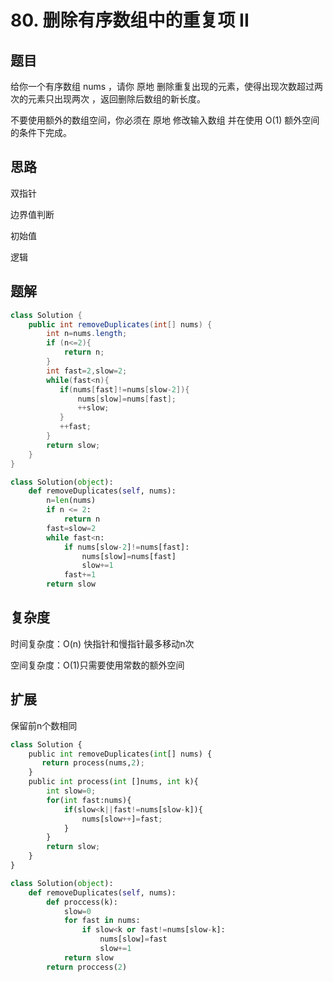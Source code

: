 # 80. 删除有序数组中的重复项 II

## 题目

给你一个有序数组 nums ，请你 原地 删除重复出现的元素，使得出现次数超过两次的元素只出现两次 ，返回删除后数组的新长度。

不要使用额外的数组空间，你必须在 原地 修改输入数组 并在使用 O(1) 额外空间的条件下完成。

## 思路

双指针

边界值判断

初始值

逻辑

## 题解

```java
class Solution {
    public int removeDuplicates(int[] nums) {
        int n=nums.length;
        if (n<=2){
            return n;
        }
        int fast=2,slow=2;
        while(fast<n){
           if(nums[fast]!=nums[slow-2]){
               nums[slow]=nums[fast];
               ++slow;
           } 
           ++fast;
        }
        return slow;
    }
}
```



```python
class Solution(object):
    def removeDuplicates(self, nums):
        n=len(nums)
        if n <= 2:
            return n
        fast=slow=2
        while fast<n:
            if nums[slow-2]!=nums[fast]:
                nums[slow]=nums[fast]
                slow+=1
            fast+=1
        return slow
```

## 复杂度

时间复杂度：O(n) 快指针和慢指针最多移动n次

空间复杂度：O(1)只需要使用常数的额外空间

## 扩展

保留前n个数相同

```python
class Solution {
    public int removeDuplicates(int[] nums) {
       return process(nums,2);
    }
    public int process(int []nums, int k){
        int slow=0;
        for(int fast:nums){
            if(slow<k||fast!=nums[slow-k]){
                nums[slow++]=fast;
            }
        }
        return slow;
    }
}
```



```python
class Solution(object):
    def removeDuplicates(self, nums):
        def proccess(k):
            slow=0
            for fast in nums:
                if slow<k or fast!=nums[slow-k]:
                    nums[slow]=fast
                    slow+=1
            return slow
        return proccess(2)
```

